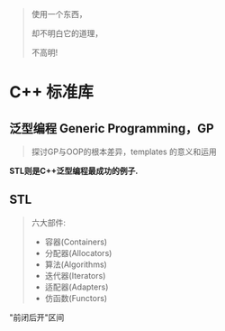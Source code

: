 > 使用一个东西，
>
> 却不明白它的道理，
>
> 不高明!

# C++ 标准库

## 泛型编程 Generic Programming，GP

> 探讨GP与OOP的根本差异，templates 的意义和运用

**STL则是C++泛型编程最成功的例子.**

## STL

> 六大部件:
>
> - 容器(Containers)
> - 分配器(Allocators)
> - 算法(Algorithms)
> - 迭代器(Iterators)
> - 适配器(Adapters)
> - 仿函数(Functors)

"前闭后开"区间

